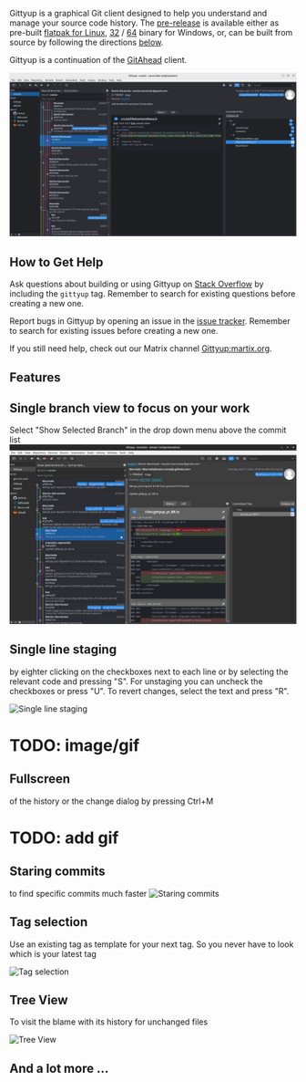 Gittyup is a graphical Git client designed to help you understand and manage your source code history. The [pre-release](https://github.com/Murmele/Gittyup/releases)
is available either as pre-built [flatpak for Linux](https://github.com/Murmele/Gittyup/releases/download/latest/com.github.Murmele.Gittyup.flatpak), [32](https://github.com/Murmele/Gittyup/releases/download/latest/Gittyup-win32-1.0.0-dev.exe) / [64](https://github.com/Murmele/Gittyup/releases/download/latest/Gittyup-win64-1.0.0-dev.exe) binary for Windows,
or, can be built from source by following the directions [below](https://github.com/Murmele/Gittyup#how-to-build).

Gittyup is a continuation of the [GitAhead](https://github.com/gitahead/gitahead) client.

![Gittyup](https://raw.githubusercontent.com/Murmele/Gittyup/master/rsrc/screenshots/main_dark_orig.png)

How to Get Help
---------------

Ask questions about building or using Gittyup on
[Stack Overflow](http://stackoverflow.com/questions/tagged/gittyup) by
including the `gittyup` tag. Remember to search for existing questions
before creating a new one.

Report bugs in Gittyup by opening an issue in the
[issue tracker](https://github.com/Murmele/gittyup/issues).
Remember to search for existing issues before creating a new one.

If you still need help, check out our Matrix channel
[Gittyup:martix.org](https://matrix.to/#/#Gittyup:matrix.org).

Features
--------

## Single branch view to focus on your work
Select "Show Selected Branch" in the drop down menu above the commit list
![Single branch](https://raw.githubusercontent.com/Murmele/Gittyup/master/rsrc/screenshots/main_show_selected_branch.png)

## Single line staging 
by eighter clicking on the checkboxes next to each line or by selecting the relevant code and pressing "S". For unstaging you can uncheck the checkboxes or press "U". To revert changes, select the text and press "R".

![Single line staging](https://raw.githubusercontent.com/Murmele/Gittyup/master/rsrc/double_tree_single_line_staging.png)
# TODO: image/gif

## Fullscreen
of the history or the change dialog by pressing Ctrl+M

# TODO: add gif

## Staring commits
to find specific commits much faster
![Staring commits](https://raw.githubusercontent.com/Murmele/Gittyup/master/rsrc/starring_commits.png)

## Tag selection
Use an existing tag as template for your next tag. So you never have to look which is your latest tag

![Tag selection](https://raw.githubusercontent.com/Murmele/Gittyup/master/rsrc/tag_selection.png)

## Tree View
To visit the blame with its history for unchanged files

![Tree View](https://raw.githubusercontent.com/Murmele/Gittyup/master/rsrc/treeview.png)

## And a lot more ...
